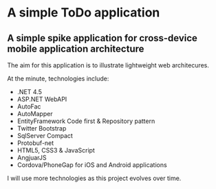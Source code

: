 # A simple ToDo application

## A simple spike application for cross-device mobile application architecture

The aim for this application is to illustrate lightweight web architecures.

At the minute, technologies include:

* .NET 4.5
* ASP.NET WebAPI
* AutoFac
* AutoMapper
* EntityFramework Code first & Repository pattern
* Twitter Bootstrap
* SqlServer Compact
* Protobuf-net
* HTML5, CSS3 & JavaScript
* AngjuarJS
* Cordova/PhoneGap for iOS and Android applications

I will use more technologies as this project evolves over time.